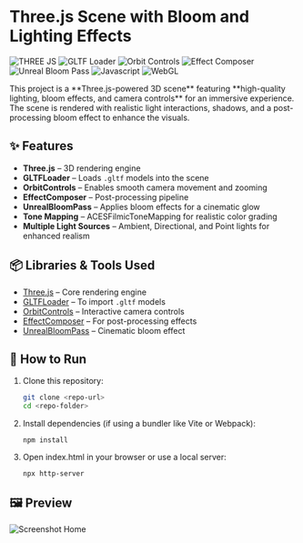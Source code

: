 # Three.js Scene with Bloom and Lighting Effects  

<p align="left">
    <img src="https://img.shields.io/badge/Three.js-000000?&logo=three.js&logoColor=white" alt="THREE JS">
    <img src="https://img.shields.io/badge/GLTFLoader-ff9900" alt="GLTF Loader">
    <img src="https://img.shields.io/badge/OrbitControls-008080" alt="Orbit Controls">
    <img src="https://img.shields.io/badge/EffectComposer-6a0dad" alt="Effect Composer">
    <img src="https://img.shields.io/badge/UnrealBloomPass-ff69b4e" alt="Unreal Bloom Pass">
    <img src="https://img.shields.io/badge/JavaScript-F7DF1E?&logo=javascript&logoColor=black" alt="Javascript">
    <img src="https://img.shields.io/badge/WebGL-990000?&logo=webgl" alt="WebGL">
</p>
This project is a **Three.js-powered 3D scene** featuring **high-quality lighting, bloom effects, and camera controls** for an immersive experience. The scene is rendered with realistic light interactions, shadows, and a post-processing bloom effect to enhance the visuals.  

## ✨ Features  

- **Three.js** – 3D rendering engine  
- **GLTFLoader** – Loads `.gltf` models into the scene  
- **OrbitControls** – Enables smooth camera movement and zooming  
- **EffectComposer** – Post-processing pipeline  
- **UnrealBloomPass** – Applies bloom effects for a cinematic glow  
- **Tone Mapping** – ACESFilmicToneMapping for realistic color grading  
- **Multiple Light Sources** – Ambient, Directional, and Point lights for enhanced realism  

## 📦 Libraries & Tools Used  

- [Three.js](https://threejs.org/) – Core rendering engine  
- [GLTFLoader](https://threejs.org/docs/#examples/en/loaders/GLTFLoader) – To import `.gltf` models  
- [OrbitControls](https://threejs.org/docs/#examples/en/controls/OrbitControls) – Interactive camera controls  
- [EffectComposer](https://threejs.org/docs/#examples/en/postprocessing/EffectComposer) – For post-processing effects  
- [UnrealBloomPass](https://threejs.org/docs/#examples/en/postprocessing/UnrealBloomPass) – Cinematic bloom effect  

## 🚀 How to Run  

1. Clone this repository:  
   ```sh
   git clone <repo-url>
   cd <repo-folder>
   ```
   
2. Install dependencies (if using a bundler like Vite or Webpack):
    ```
    npm install
    ```

3. Open index.html in your browser or use a local server:
    ```
    npx http-server
    ```

## 🖼️ Preview
![Screenshot Home](https://github.com/senagab/garage-3d/tree/main/assets/preview.png)
    
